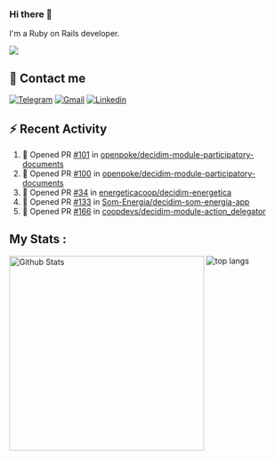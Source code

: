 ### Hi there 👋

I'm a Ruby on Rails developer.

<img src="https://komarev.com/ghpvc/?username=antopalidi&color=blueviolet">

## 📩 Contact me 
[![Telegram](https://img.shields.io/badge/Telegram-2CA5E0?style=for-the-badge&logo=telegram&logoColor=white)](https://t.me/anna_top)
[![Gmail](https://img.shields.io/badge/email-D14836?style=for-the-badge&logo=gmail&logoColor=white)](mailto:topalidisanna@gmail.com)
[![Linkedin](https://img.shields.io/badge/LinkedIn-0077B5?style=for-the-badge&logo=linkedin&logoColor=white)](https://www.linkedin.com/in/topalidi/)
<!-- [![Codewars](https://img.shields.io/badge/Codewars-B1361E?style=for-the-badge&logo=Codewars&logoColor=white)](https://www.codewars.com/users/antopalidi) -->

## :zap: Recent Activity

<!--START_SECTION:activity-->
1. 💪 Opened PR [#101](https://github.com/openpoke/decidim-module-participatory-documents/pull/101) in [openpoke/decidim-module-participatory-documents](https://github.com/openpoke/decidim-module-participatory-documents)
2. 💪 Opened PR [#100](https://github.com/openpoke/decidim-module-participatory-documents/pull/100) in [openpoke/decidim-module-participatory-documents](https://github.com/openpoke/decidim-module-participatory-documents)
3. 💪 Opened PR [#34](https://github.com/energeticacoop/decidim-energetica/pull/34) in [energeticacoop/decidim-energetica](https://github.com/energeticacoop/decidim-energetica)
4. 💪 Opened PR [#133](https://github.com/Som-Energia/decidim-som-energia-app/pull/133) in [Som-Energia/decidim-som-energia-app](https://github.com/Som-Energia/decidim-som-energia-app)
5. 💪 Opened PR [#166](https://github.com/coopdevs/decidim-module-action_delegator/pull/166) in [coopdevs/decidim-module-action_delegator](https://github.com/coopdevs/decidim-module-action_delegator)
<!--END_SECTION:activity-->

## My Stats :
<!--
<img alt="activity" src="https://streak-stats.demolab.com?user=antopalidi" />
-->
<div>
<img align="top" width="350px" alt="Github Stats" src="https://github-readme-stats-1-brown.vercel.app/api?username=antopalidi&count_private=true&show_icons=true&hide_border=true" />
<img align="top" alt="top langs" src="https://github-readme-stats-1-brown.vercel.app/api/top-langs/?username=antopalidi&layout=compact" />
 </div>
<!--
#### [My CV](https://antopalidi.github.io/my_cv/)
-->

<!--
**antopalidi/antopalidi** is a ✨ _special_ ✨ repository because its `README.md` (this file) appears on your GitHub profile.
-->
